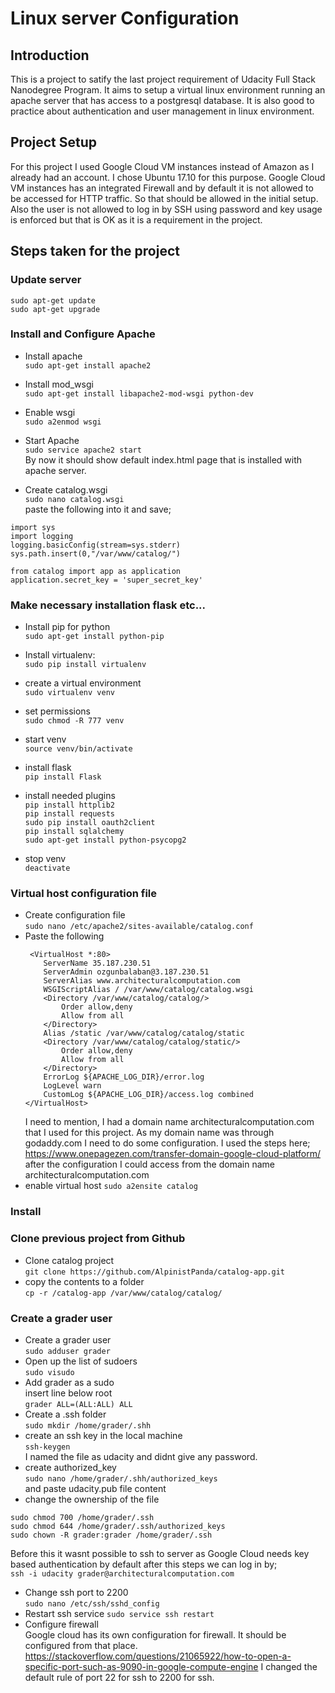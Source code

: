 # Linux server Configuration

## Introduction

This is a project to satify the last project requirement of Udacity Full Stack Nanodegree Program. It aims to setup a virtual linux environment running an apache server that has access to a postgresql database. It is also good to practice about authentication and user management in linux environment. 

## Project Setup

For this project I used Google Cloud VM instances instead of Amazon as I already had an account. I chose Ubuntu 17.10 for this purpose. Google Cloud VM instances has an integrated Firewall and by default it is not allowed to be accessed for HTTP traffic. So that should be allowed in the initial setup. Also the user is not allowed to log in by SSH using password and key usage is enforced but that is OK as it is a requirement in the project.

## Steps taken for the project

### Update server
```
sudo apt-get update
sudo apt-get upgrade
```

### Install and Configure Apache

* Install apache  
`sudo apt-get install apache2`  
* Install mod_wsgi  
`sudo apt-get install libapache2-mod-wsgi python-dev`  
* Enable wsgi  
`sudo a2enmod wsgi`  
* Start Apache  
`sudo service apache2 start`  
By now it should show default index.html page that is installed with apache server.

* Create catalog.wsgi  
`sudo nano catalog.wsgi`  
paste the following into it and save;  
```
import sys
import logging
logging.basicConfig(stream=sys.stderr)
sys.path.insert(0,"/var/www/catalog/")
  
from catalog import app as application
application.secret_key = 'super_secret_key'
```

### Make necessary installation flask etc...
* Install pip for python  
`sudo apt-get install python-pip` 
* Install virtualenv:  
`sudo pip install virtualenv` 
* create a virtual environment  
`sudo virtualenv venv`
* set permissions  
`sudo chmod -R 777 venv` 
* start venv  
`source venv/bin/activate` 
* install flask  
`pip install Flask` 
* install needed plugins  
`pip install httplib2`  
`pip install requests`  
`sudo pip install oauth2client`  
`pip install sqlalchemy`  
`sudo apt-get install python-psycopg2`  

* stop venv  
 `deactivate`

### Virtual host configuration file

* Create configuration file  
`sudo nano /etc/apache2/sites-available/catalog.conf`
* Paste the following  
  ```
   <VirtualHost *:80>
      ServerName 35.187.230.51
      ServerAdmin ozgunbalaban@3.187.230.51
      ServerAlias www.architecturalcomputation.com
      WSGIScriptAlias / /var/www/catalog/catalog.wsgi
      <Directory /var/www/catalog/catalog/>
          Order allow,deny
          Allow from all
      </Directory>
      Alias /static /var/www/catalog/catalog/static
      <Directory /var/www/catalog/catalog/static/>
          Order allow,deny
          Allow from all
      </Directory>
      ErrorLog ${APACHE_LOG_DIR}/error.log
      LogLevel warn
      CustomLog ${APACHE_LOG_DIR}/access.log combined
  </VirtualHost>
  ```
  I need to mention, I had a domain name architecturalcomputation.com that I used for this project. As my domain name was through godaddy.com I need to do some configuration. 
  I used the steps here;  https://www.onepagezen.com/transfer-domain-google-cloud-platform/
  after the configuration I could access from the domain name architecturalcomputation.com
 * enable virtual host 
 `sudo a2ensite catalog`
 
### Install 
 
### Clone previous project from Github

* Clone catalog project  
`git clone https://github.com/AlpinistPanda/catalog-app.git` 
* copy the contents to a folder  
`cp -r /catalog-app /var/www/catalog/catalog/`  

### Create a grader user
 * Create a grader user   
 `sudo adduser grader`  
 * Open up the list of sudoers  
 `sudo visudo`
 * Add grader as a sudo   
  insert line below root  
  `grader ALL=(ALL:ALL) ALL`
 * Create a .ssh folder  
 `sudo mkdir /home/grader/.shh` 
 * create an ssh key in the local machine  
 `ssh-keygen`  
 I named the file as udacity and didnt give any password. 
 * create authorized_key  
 `sudo nano /home/grader/.shh/authorized_keys`  
 and paste udacity.pub file content
 * change the ownership of the file  
 ``` 
 sudo chmod 700 /home/grader/.ssh  
 sudo chmod 644 /home/grader/.ssh/authorized_keys  
 sudo chown -R grader:grader /home/grader/.ssh 
 ```
Before this it wasnt possible to ssh to server as Google Cloud needs key based authentication by default after this steps we can log in by;  
`ssh -i udacity grader@architecturalcomputation.com`
* Change ssh port to 2200  
`sudo nano /etc/ssh/sshd_config`  
* Restart ssh service 
`sudo service ssh restart`
* Configure firewall  
 Google cloud has its own configuration for firewall. It should be configured from that place. https://stackoverflow.com/questions/21065922/how-to-open-a-specific-port-such-as-9090-in-google-compute-engine
 I changed the default rule of port 22 for ssh to 2200 for ssh. 
 
 
